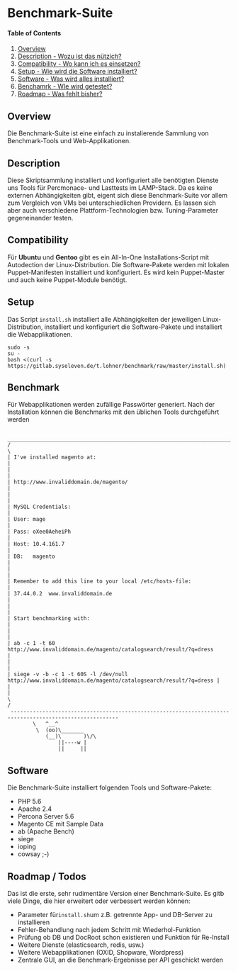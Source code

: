 # Benchmark-Suite

#### Table of Contents
1. [Overview](#overview)
2. [Description - Wozu ist das nützich?](#description)
3. [Compatibility - Wo kann ich es einsetzen?](#compatibility)
3. [Setup - Wie wird die Software installiert?](#setup)
4. [Software - Was wird alles installiert?](#software)
5. [Benchamrk - WIe wird getestet?](#benchmark)
6. [Roadmap - Was fehlt bisher?](#roadmap-todos)

## Overview
Die Benchmark-Suite ist eine einfach zu instalierende Sammlung von Benchmark-Tools und Web-Applikationen.

## Description
Diese Skriptsammlung installiert und konfiguriert alle benötigten Dienste uns Tools für Percmonace- und Lasttests im LAMP-Stack. Da es keine externen Abhängigkeiten gibt, eigent sich diese Benchmark-Suite vor allem zum Vergleich von VMs bei unterschiedlichen Providern. Es lassen sich aber auch verschiedene Plattform-Technologien bzw. Tuning-Parameter gegeneinander testen. 

## Compatibility
Für **Ubuntu** und **Gentoo** gibt es ein All-In-One Installations-Script mit Autodection der Linux-Distribution. Die Software-Pakete werden mit lokalen Puppet-Manifesten installiert und konfiguriert. Es wird kein Puppet-Master und auch keine Puppet-Module benötigt.

## Setup
Das Script `install.sh` installiert alle Abhängigkeiten der jeweiligen Linux-Distribution, installiert und konfiguriert die  Software-Pakete und installiert die Webapplikationen.

    sudo -s
    su -
    bash <(curl -s https://gitlab.syseleven.de/t.lohner/benchmark/raw/master/install.sh)



## Benchmark
Für Webapplikationen werden zufällige Passwörter generiert. Nach der Installation können die Benchmarks mit den üblichen Tools durchgeführt werden

	 ________________________________________________________________________________________________________ 
	/                                                                                                        \
	| I've installed magento at:                                                                             |
	|                                                                                                        |
	| http://www.invaliddomain.de/magento/                                                                   |
	|                                                                                                        |
	| MySQL Credentials:                                                                                     |
	| User: mage                                                                                             |
	| Pass: oXee0AeheiPh                                                                                     |
	| Host: 10.4.161.7                                                                                       |
	| DB:   magento                                                                                          |
	|                                                                                                        |
	| Remember to add this line to your local /etc/hosts-file:                                               |
	| 37.44.0.2  www.invaliddomain.de                                                                        |
	|                                                                                                        |
	| Start benchmarking with:                                                                               |
	|                                                                                                        |
	| ab -c 1 -t 60 http://www.invaliddomain.de/magento/catalogsearch/result/?q=dress                        |
	|                                                                                                        |
	| siege -v -b -c 1 -t 60S -l /dev/null http://www.invaliddomain.de/magento/catalogsearch/result/?q=dress |
	|                                                                                                        |
	\                                                                                                        /
	 -------------------------------------------------------------------------------------------------------- 
	        \   ^__^
	         \  (oo)\_______
	            (__)\       )\/\
	                ||----w |
	                ||     ||

## Software
Die Benchmark-Suite installiert folgenden Tools und Software-Pakete:

* PHP 5.6
* Apache 2.4
* Percona Server 5.6
* Magento CE mit Sample Data
* ab (Apache Bench)
* siege
* ioping
* cowsay ;-)

## Roadmap / Todos
Das ist die erste, sehr rudimentäre Version einer Benchmark-Suite. Es gitb viele Dinge, die hier erweitert oder verbessert werden können:
* Parameter für`install.sh`um z.B. getrennte App- und DB-Server zu installieren
* Fehler-Behandlung nach jedem Schritt mit Wiederhol-Funktion
* Prüfung ob DB und DocRoot schon existieren und Funktion für Re-Install
* Weitere Dienste (elasticsearch, redis, usw.)
* Weitere Webapplikationen (OXID, Shopware, Wordpress)
* Zentrale GUI, an die Benchmark-Ergebnisse per API geschickt werden
